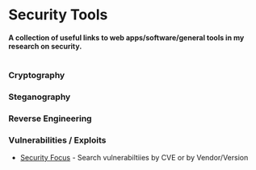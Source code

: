 # Security Tools
#### A collection of useful links to web apps/software/general tools in my research on security.
#

### Cryptography
### Steganography
### Reverse Engineering
### Vulnerabilities / Exploits
* [Security Focus](http://www.securityfocus.com/vulnerabilities) - Search vulnerabiltiies by CVE or by Vendor/Version




